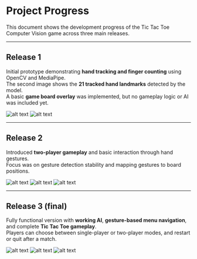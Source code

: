 # Project Progress

This document shows the development progress of the Tic Tac Toe Computer Vision game across three main releases.

---

## Release 1

Initial prototype demonstrating **hand tracking and finger counting** using OpenCV and MediaPipe.  
The second image shows the **21 tracked hand landmarks** detected by the model.  
A basic **game board overlay** was implemented, but no gameplay logic or AI was included yet.

![alt text](image.png)
![alt text](image-1.png)

---

## Release 2

Introduced **two-player gameplay** and basic interaction through hand gestures.    
Focus was on gesture detection stability and mapping gestures to board positions.

![alt text](image-2.png)
![alt text](image-3.png)
![alt text](image-4.png)

---

## Release 3 (final)

Fully functional version with **working AI**, **gesture-based menu navigation**, and complete **Tic Tac Toe gameplay**.  
Players can choose between single-player or two-player modes, and restart or quit after a match.

![alt text](image-5.png)
![alt text](image-6.png)
![alt text](image-7.png)